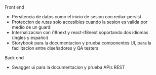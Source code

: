 Front end 
- Persitencia de datos como el inicio de sesion con redux-persist
- Proteccion de rutas solo accesibles cuando la sesion es valida por medio de un guard
- Internalizacion con i18next y react-i18next soportando dos idiomas (ingles y español)
- Storybook para la documentacion y prueba componentes UI, para la facilitacion entre diseñadores y QA testers

Back end
- Swagger ui para la documentacion y prueba APIs REST